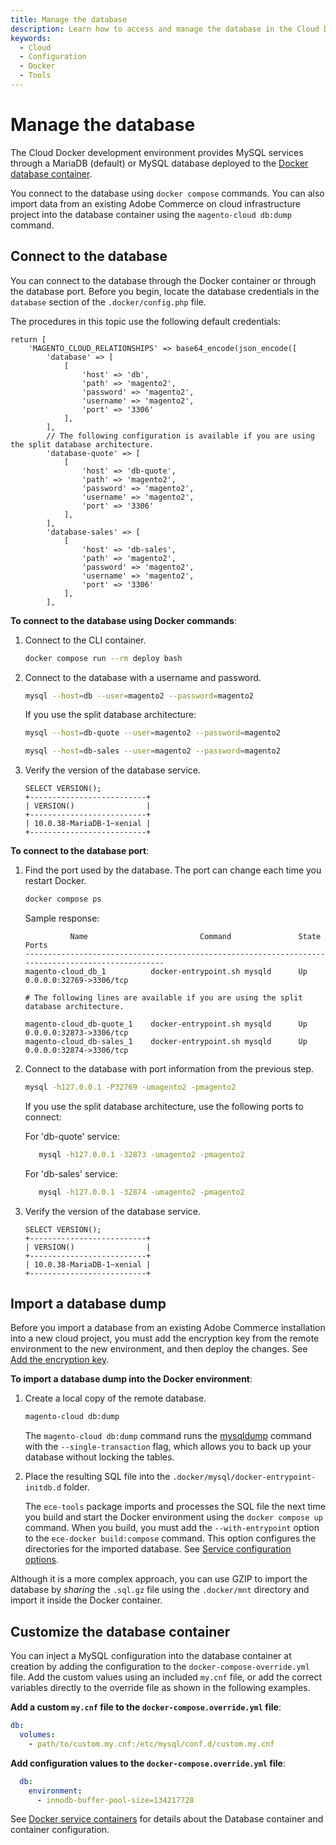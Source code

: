 ```yaml
---
title: Manage the database
description: Learn how to access and manage the database in the Cloud Docker for Commerce environment.
keywords:
  - Cloud
  - Configuration
  - Docker
  - Tools
---
```


# Manage the database

The Cloud Docker development environment provides MySQL services through a MariaDB (default) or MySQL database deployed to the [Docker database container](../containers/service.md#database-container).

You connect to the database using `docker compose` commands. You can also import data from an existing Adobe Commerce on cloud infrastructure project into the database container using the `magento-cloud db:dump` command.

## Connect to the database

You can connect to the database through the Docker container or through the database port. Before you begin, locate the database credentials in the `database` section of the `.docker/config.php` file.

The procedures in this topic use the following default credentials:

```php?start_inline=1
return [
    'MAGENTO_CLOUD_RELATIONSHIPS' => base64_encode(json_encode([
        'database' => [
            [
                'host' => 'db',
                'path' => 'magento2',
                'password' => 'magento2',
                'username' => 'magento2',
                'port' => '3306'
            ],
        ],
        // The following configuration is available if you are using the split database architecture.
        'database-quote' => [
            [
                'host' => 'db-quote',
                'path' => 'magento2',
                'password' => 'magento2',
                'username' => 'magento2',
                'port' => '3306'
            ],
        ],
        'database-sales' => [
            [
                'host' => 'db-sales',
                'path' => 'magento2',
                'password' => 'magento2',
                'username' => 'magento2',
                'port' => '3306'
            ],
        ],
```

**To connect to the database using Docker commands**:

1. Connect to the CLI container.

   ```bash
   docker compose run --rm deploy bash
   ```

1. Connect to the database with a username and password.

   ```bash
   mysql --host=db --user=magento2 --password=magento2
   ```

   If you use the split database architecture:

   ```bash
   mysql --host=db-quote --user=magento2 --password=magento2
   ```

   ```bash
   mysql --host=db-sales --user=magento2 --password=magento2
   ```

1. Verify the version of the database service.

   ```mysql
   SELECT VERSION();
   +--------------------------+
   | VERSION()                |
   +--------------------------+
   | 10.0.38-MariaDB-1~xenial |
   +--------------------------+
   ```

**To connect to the database port**:

1. Find the port used by the database. The port can change each time you restart Docker.

   ```bash
   docker compose ps
   ```

   Sample response:

   ```terminal
             Name                         Command               State               Ports
   --------------------------------------------------------------------------------------------------
   magento-cloud_db_1          docker-entrypoint.sh mysqld      Up       0.0.0.0:32769->3306/tcp

   # The following lines are available if you are using the split database architecture.

   magento-cloud_db-quote_1    docker-entrypoint.sh mysqld      Up       0.0.0.0:32873->3306/tcp
   magento-cloud_db-sales_1    docker-entrypoint.sh mysqld      Up       0.0.0.0:32874->3306/tcp

   ```

1. Connect to the database with port information from the previous step.

   ```bash
   mysql -h127.0.0.1 -P32769 -umagento2 -pmagento2
   ```

   If you use the split database architecture, use the following ports to connect:

   For 'db-quote' service:

   ```bash
      mysql -h127.0.0.1 -32873 -umagento2 -pmagento2
   ```

   For 'db-sales' service:

   ```bash
      mysql -h127.0.0.1 -32874 -umagento2 -pmagento2
   ```

1. Verify the version of the database service.

   ```mysql
   SELECT VERSION();
   +--------------------------+
   | VERSION()                |
   +--------------------------+
   | 10.0.38-MariaDB-1~xenial |
   +--------------------------+
   ```

## Import a database dump

<InlineAlert variant="warning" slots="text"/>

Before you import a database from an existing Adobe Commerce installation into a new cloud project, you must add the encryption key from the remote environment to the new environment, and then deploy the changes. See [Add the encryption key][].

**To import a database dump into the Docker environment**:

1. Create a local copy of the remote database.

   ```bash
   magento-cloud db:dump
   ```

   <!-- <InlineAlert variant="info" slots="text"/> -->

   The `magento-cloud db:dump` command runs the [mysqldump][] command with the `--single-transaction` flag, which allows you to back up your database without locking the tables.

1. Place the resulting SQL file into the `.docker/mysql/docker-entrypoint-initdb.d` folder.

   The `ece-tools` package imports and processes the SQL file the next time you build and start the Docker environment using the `docker compose up` command. When you build, you must add the `--with-entrypoint` option to the `ece-docker build:compose` command. This option configures the directories for the imported database. See [Service configuration options](../containers/index.md#service-configuration-options).

<InlineAlert variant="help" slots="text"/>

Although it is a more complex approach, you can use GZIP to import the database by _sharing_ the `.sql.gz` file using the `.docker/mnt` directory and import it inside the Docker container.

## Customize the database container

You can inject a MySQL configuration into the database container at creation by adding the configuration to the `docker-compose-override.yml` file. Add the custom values using an included `my.cnf` file, or add the correct variables directly to the override file as shown in the following examples.

**Add a custom `my.cnf` file to the `docker-compose.override.yml` file**:

```yaml
db:
  volumes:
    - path/to/custom.my.cnf:/etc/mysql/conf.d/custom.my.cnf
```

**Add configuration values to the `docker-compose.override.yml` file**:

```yaml
  db:
    environment:
      - innodb-buffer-pool-size=134217728
```

<InlineAlert variant="info" slots="text"/>

See [Docker service containers](../containers/index.md#service-containers) for details about the Database container and container configuration.

<!--Link definitions-->

[Add the encryption key]: https://devdocs.magento.com/cloud/setup/first-time-setup-import-import.html#encryption-key
[mysqldump]: https://dev.mysql.com/doc/refman/8.0/en/mysqldump.html
[db-image]: https://hub.docker.com/_/mariadb
